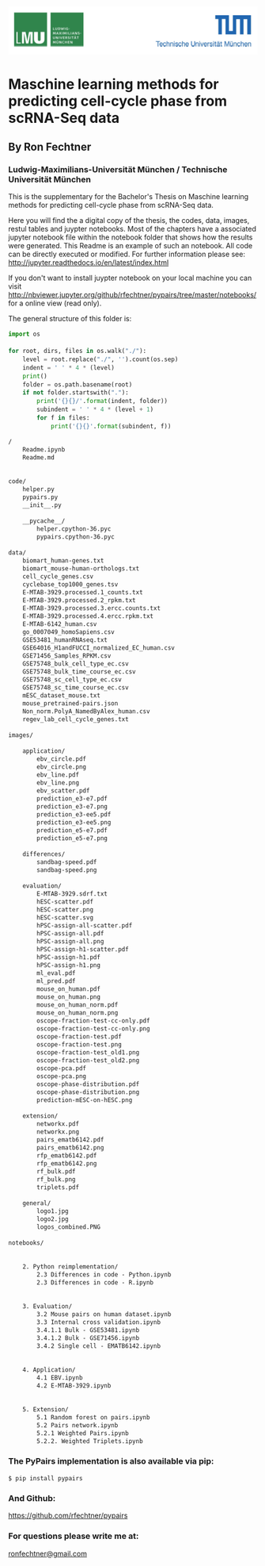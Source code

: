 
![Test](./images/general/logos_combined.png)

# Maschine learning methods for predicting cell-cycle phase from scRNA-Seq data

## By Ron Fechtner 
### Ludwig-Maximilians-Universität München / Technische Universität München


This is the supplementary for the Bachelor's Thesis on Maschine learning methods for predicting cell-cycle phase from scRNA-Seq data.

Here you will find the a digital copy of the thesis, the codes, data, images, restul tables and juypter notebooks. Most of the chapters have a associated jupyter notebook file within the notebook folder that shows how the results were generated. This Readme is an example of such an notebook. All code can be directly executed or modified. For further information please see: http://jupyter.readthedocs.io/en/latest/index.html

If you don't want to install juypter notebook on your local machine you can visit http://nbviewer.jupyter.org/github/rfechtner/pypairs/tree/master/notebooks/ for a online view (read only).

The general structure of this folder is:


```python
import os

for root, dirs, files in os.walk("./"):
    level = root.replace("./", '').count(os.sep)
    indent = ' ' * 4 * (level)
    print()
    folder = os.path.basename(root)
    if not folder.startswith("."):
        print('{}{}/'.format(indent, folder))
        subindent = ' ' * 4 * (level + 1)
        for f in files:
            print('{}{}'.format(subindent, f))
```

    
    /
        Readme.ipynb
        Readme.md
    
    
    code/
        helper.py
        pypairs.py
        __init__.py
    
        __pycache__/
            helper.cpython-36.pyc
            pypairs.cpython-36.pyc
    
    data/
        biomart_human-genes.txt
        biomart_mouse-human-orthologs.txt
        cell_cycle_genes.csv
        cyclebase_top1000_genes.tsv
        E-MTAB-3929.processed.1_counts.txt
        E-MTAB-3929.processed.2_rpkm.txt
        E-MTAB-3929.processed.3.ercc.counts.txt
        E-MTAB-3929.processed.4.ercc.rpkm.txt
        E-MTAB-6142_human.csv
        go_0007049_homoSapiens.csv
        GSE53481_humanRNAseq.txt
        GSE64016_H1andFUCCI_normalized_EC_human.csv
        GSE71456_Samples_RPKM.csv
        GSE75748_bulk_cell_type_ec.csv
        GSE75748_bulk_time_course_ec.csv
        GSE75748_sc_cell_type_ec.csv
        GSE75748_sc_time_course_ec.csv
        mESC_dataset_mouse.txt
        mouse_pretrained-pairs.json
        Non_norm.PolyA_NamedByAlex_human.csv
        regev_lab_cell_cycle_genes.txt
    
    images/
    
        application/
            ebv_circle.pdf
            ebv_circle.png
            ebv_line.pdf
            ebv_line.png
            ebv_scatter.pdf
            prediction_e3-e7.pdf
            prediction_e3-e7.png
            prediction_e3-ee5.pdf
            prediction_e3-ee5.png
            prediction_e5-e7.pdf
            prediction_e5-e7.png
    
        differences/
            sandbag-speed.pdf
            sandbag-speed.png
    
        evaluation/
            E-MTAB-3929.sdrf.txt
            hESC-scatter.pdf
            hESC-scatter.png
            hESC-scatter.svg
            hPSC-assign-all-scatter.pdf
            hPSC-assign-all.pdf
            hPSC-assign-all.png
            hPSC-assign-h1-scatter.pdf
            hPSC-assign-h1.pdf
            hPSC-assign-h1.png
            ml_eval.pdf
            ml_pred.pdf
            mouse_on_human.pdf
            mouse_on_human.png
            mouse_on_human_norm.pdf
            mouse_on_human_norm.png
            oscope-fraction-test-cc-only.pdf
            oscope-fraction-test-cc-only.png
            oscope-fraction-test.pdf
            oscope-fraction-test.png
            oscope-fraction-test_old1.png
            oscope-fraction-test_old2.png
            oscope-pca.pdf
            oscope-pca.png
            oscope-phase-distribution.pdf
            oscope-phase-distribution.png
            prediction-mESC-on-hESC.png
    
        extension/
            networkx.pdf
            networkx.png
            pairs_ematb6142.pdf
            pairs_ematb6142.png
            rfp_ematb6142.pdf
            rfp_ematb6142.png
            rf_bulk.pdf
            rf_bulk.png
            triplets.pdf
    
        general/
            logo1.jpg
            logo2.jpg
            logos_combined.PNG
    
    notebooks/
    
    
        2. Python reimplementation/
            2.3 Differences in code - Python.ipynb
            2.3 Differences in code - R.ipynb
    
    
        3. Evaluation/
            3.2 Mouse pairs on human dataset.ipynb
            3.3 Internal cross validation.ipynb
            3.4.1.1 Bulk - GSE53481.ipynb
            3.4.1.2 Bulk - GSE71456.ipynb
            3.4.2 Single cell - EMATB6142.ipynb
    
    
        4. Application/
            4.1 EBV.ipynb
            4.2 E-MTAB-3929.ipynb
    
    
        5. Extension/
            5.1 Random forest on pairs.ipynb
            5.2 Pairs network.ipynb
            5.2.1 Weighted Pairs.ipynb
            5.2.2. Weighted Triplets.ipynb
    
    

### The PyPairs implementation is also available via pip:
```shell
$ pip install pypairs
``` 

### And Github:
https://github.com/rfechtner/pypairs

### For questions please write me at:
ronfechtner@gmail.com
